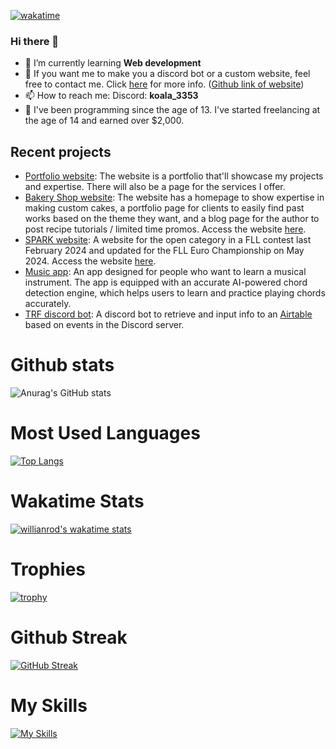 [![wakatime](https://wakatime.com/badge/user/986136b0-1846-407d-98bf-6419adad41cb.svg)](https://wakatime.com/@986136b0-1846-407d-98bf-6419adad41cb)

### Hi there 👋

- 🌱 I’m currently learning **Web development**
- 💬 If you want me to make you a discord bot or a custom website, feel free to contact me. Click [here](https://koala3353.github.io/website-shop/) for more info. ([Github link of website](https://github.com/Koala3353/website-shop))
- 📫 How to reach me: 
            Discord: **koala_3353**
- 🤔 I've been programming since the age of 13. I've started freelancing at the age of 14 and earned over $2,000.

## Recent projects
- [Portfolio website](https://github.com/Koala3353/my-portfolio): The website is a portfolio that'll showcase my projects and expertise. There will also be a page for the services I offer.
- [Bakery Shop website](https://github.com/Koala3353/bakery-website): The website has a homepage to show expertise in making custom cakes, a portfolio page for clients to easily find past works based on the theme they want, and a blog page for the author to post recipe tutorials / limited time promos. Access the website [here](https://koala3353.github.io/bakery-website/).
- [SPARK website](https://github.com/Koala3353/FLL-website): A website for the open category in a FLL contest last February 2024 and updated for the FLL Euro Championship on May 2024. Access the website [here](https://koala3353.github.io/FLL-website/).
- [Music app](https://github.com/Koala3353/SPARK-app): An app designed for people who want to learn a musical instrument. The app is equipped with an accurate AI-powered chord detection engine, which helps users to learn and practice playing chords accurately.
- [TRF discord bot](https://github.com/Koala3353/TRF_Bot): A discord bot to retrieve and input info to an [Airtable](https://github.com/Koala3353/TRF_Bot) based on events in the Discord server.

# Github stats 

![Anurag's GitHub stats](https://github-readme-stats.vercel.app/api?username=Koala3353&show_icons=true&theme=chartreuse-dark)

# Most Used Languages
[![Top Langs](https://github-readme-stats.vercel.app/api/top-langs/?username=Koala3353&layout=compact&theme=chartreuse-dark)](https://github.com/anuraghazra/github-readme-stats)
# Wakatime Stats
[![willianrod's wakatime stats](https://github-readme-stats.vercel.app/api/wakatime?username=Koala3353&theme=chartreuse-dark)](https://github.com/anuraghazra/github-readme-stats)
# Trophies
[![trophy](https://github-profile-trophy.vercel.app/?username=Koala3353&theme=juicyfresh)](https://github.com/ryo-ma/github-profile-trophy)
# Github Streak
[![GitHub Streak](http://github-readme-streak-stats.herokuapp.com?user=Koala3353&theme=highcontrast&date_format=M%20j%5B%2C%20Y%5D)](https://git.io/streak-stats)
# My Skills
[![My Skills](https://skillicons.dev/icons?i=discord,java,idea,github,gradle,sqlite,unreal,cpp,css,bots,html,js,py,mongodb)](https://skillicons.dev)

